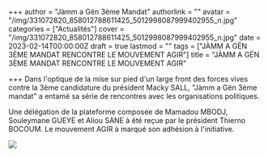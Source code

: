 +++
author = "Jàmm a Gën 3ème Mandat"
authorlink = ""
avatar = "/img/331072820_858012788611425_5012998087999402955_n.jpg"
categories = ["Actualités"]
cover = "/img/331072820_858012788611425_5012998087999402955_n.jpg"
date = 2023-02-14T00:00:00Z
draft = true
lastmod = ""
tags = ["JÀMM A GËN 3ÈME MANDAT RENCONTRE LE MOUVEMENT AGIR"]
title = "JÀMM A GËN 3ÈME MANDAT RENCONTRE LE MOUVEMENT AGIR"

+++
Dans l'optique de la mise sur pied d'un large front des forces vives contre la 3ème candidature du président Macky SALL, "Jàmm a Gën 3ème mandat" a entamé sa série de rencontres avec les organisations politiques.

Une délégation de la plateforme composée de Mamadou MBODJ, Souleymane GUEYE et Aliou SANE à été reçue par le président Thierno BOCOUM. Le mouvement AGIR à marqué son adhésion à l'initiative.

![](/img/330968166_903026164153281_8722007663832618734_n.jpg)